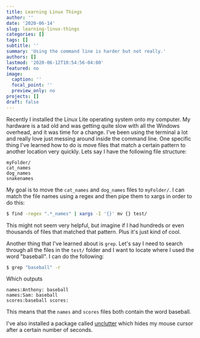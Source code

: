 ```yaml
---
title: Learning Linux Things
author: ''
date: '2020-06-14'
slug: learning-linux-things
categories: []
tags: []
subtitle: ''
summary: 'Using the command line is harder but not really.'
authors: []
lastmod: '2020-06-12T10:54:56-04:00'
featured: no
image:
  caption: ''
  focal_point: ''
  preview_only: no
projects: []
draft: false
---
```


Recently I installed the Linux Lite operating system onto my computer. My hardware is a tad old and was getting quite slow with all the Windows overhead, and it was time for a change. I've been using the terminal a lot and really love just messing around inside the command line. One specific thing I've learned how to do is move files that match a certain pattern to another location very quickly. Lets say I have the following file structure:

```
myFolder/
cat_names
dog_names
snakenames
```

My goal is to move the `cat_names` and `dog_names` files to `myFolder/`. I can match the file names using a regex and then pipe them to xargs in order to do this:

```bash
$ find -regex ".*_names" | xargs -I '{}' mv {} test/
```

This might not seem very helpful, but imagine if I had hundreds or even thousands of files that matched that pattern. Plus it's just kind of cool.

Another thing that I've learned about is `grep`. Let's say I need to search through all the files in the `test/` folder and I want to locate where I used the word "baseball". I can do the following:

```bash
$ grep "baseball" -r
```

Which outputs

```properties
names:Anthony: baseball
names:Sam: baseball
scores:baseball scores:
```

This means that the `names` and `scores` files both contain the word baseball.

I've also installed a package called [unclutter](https://wiki.archlinux.org/index.php/Unclutter) which hides my mouse cursor after a certain number of seconds.


